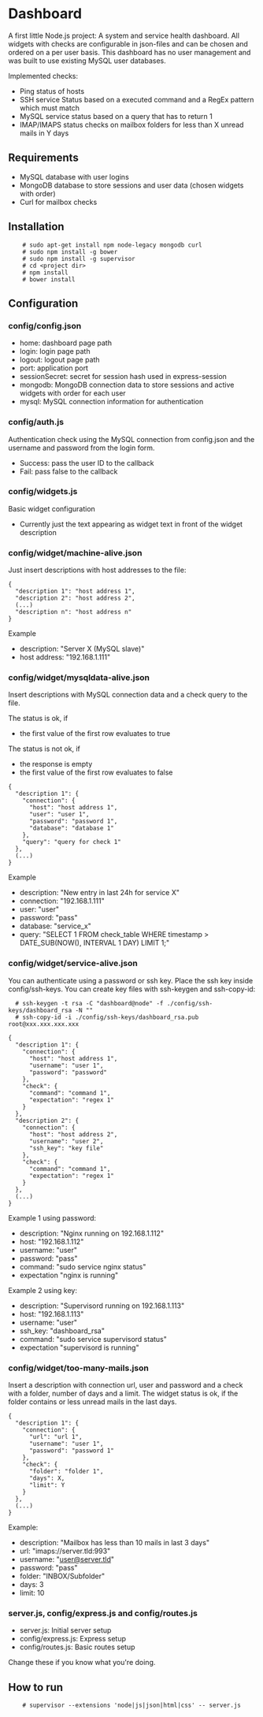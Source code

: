 Dashboard
=========

A first little Node.js project: A system and service health dashboard. All widgets with checks are configurable in json-files and can be chosen and ordered on a per user basis. This dashboard has no user management and was built to use existing MySQL user databases.

Implemented checks:

- Ping status of hosts
- SSH service Status based on a executed command and a RegEx pattern which must match
- MySQL service status based on a query that has to return 1
- IMAP/IMAPS status checks on mailbox folders for less than X unread mails in Y days

Requirements
------------
- MySQL database with user logins
- MongoDB database to store sessions and user data (chosen widgets with order)
- Curl for mailbox checks

Installation
------------
```
    # sudo apt-get install npm node-legacy mongodb curl
    # sudo npm install -g bower
    # sudo npm install -g supervisor
    # cd <project dir>
    # npm install
    # bower install
```

Configuration
-------------

### config/config.json

- home: dashboard page path
- login: login page path
- logout: logout page path
- port: application port
- sessionSecret: secret for session hash used in express-session
- mongodb: MongoDB connection data to store sessions and active widgets with order for each user 
- mysql: MySQL connection information for authentication

### config/auth.js

Authentication check using the MySQL connection from config.json and the username and password from the login form.

- Success: pass the user ID to the callback
- Fail: pass false to the callback

### config/widgets.js

Basic widget configuration

- Currently just the text appearing as widget text in front of the widget description

### config/widget/machine-alive.json

Just insert descriptions with  host addresses to the file:

```
{
  "description 1": "host address 1",
  "description 2": "host address 2",
  (...)
  "description n": "host address n"
}
```

Example

- description: "Server X (MySQL slave)"
- host address: "192.168.1.111"

### config/widget/mysqldata-alive.json

Insert descriptions with MySQL connection data and a check query to the file.

The status is ok, if
- the first value of the first row evaluates to true

The status is not ok, if
- the response is empty
-  the first value of the first row evaluates to false

```
{
  "description 1": {
    "connection": {
      "host": "host address 1",
      "user": "user 1",
      "password": "password 1",
      "database": "database 1"
    },
    "query": "query for check 1"
  },
  (...)
}
```

Example

- description: "New entry in last 24h for service X"
- connection: "192.168.1.111"
- user: "user"
- password: "pass"
- database: "service_x"
- query: "SELECT 1 FROM check_table WHERE timestamp > DATE_SUB(NOW(), INTERVAL 1 DAY) LIMIT 1;"

### config/widget/service-alive.json

You can authenticate using a password or ssh key. Place the ssh key inside config/ssh-keys. You can create key files with ssh-keygen and ssh-copy-id:
```
  # ssh-keygen -t rsa -C "dashboard@node" -f ./config/ssh-keys/dashboard_rsa -N ""
  # ssh-copy-id -i ./config/ssh-keys/dashboard_rsa.pub root@xxx.xxx.xxx.xxx
```

```
{
  "description 1": {
    "connection": {
      "host": "host address 1",
      "username": "user 1",
      "password": "password"
    },
    "check": {
      "command": "command 1",
      "expectation": "regex 1"
    }
  },
  "description 2": {
    "connection": {
      "host": "host address 2",
      "username": "user 2",
      "ssh_key": "key file"
    },
    "check": {
      "command": "command 1",
      "expectation": "regex 1"
    }
  },
  (...)
}
```

Example 1 using password:

- description: "Nginx running on 192.168.1.112"
- host: "192.168.1.112"
- username: "user"
- password: "pass"
- command: "sudo service nginx status"
- expectation "nginx is running"

Example 2 using key:

- description: "Supervisord running on 192.168.1.113"
- host: "192.168.1.113"
- username: "user"
- ssh_key: "dashboard_rsa"
- command: "sudo service supervisord status"
- expectation "supervisord is running"

### config/widget/too-many-mails.json

Insert a description with connection url, user and password and a check with a folder, number of days and a limit. The widget status is ok, if the folder contains <limit> or less unread mails in the last <days> days.  

```
{
  "description 1": {
    "connection": {
      "url": "url 1",
      "username": "user 1",
      "password": "password 1"
    },
    "check": {
      "folder": "folder 1",
      "days": X,
      "limit": Y
    }
  },
  (...)
}
```

Example:
- description: "Mailbox has less than 10 mails in last 3 days"
- url: "imaps://server.tld:993"
- username: "user@server.tld"
- password: "pass"
- folder: "INBOX/Subfolder"
- days: 3
- limit: 10

### server.js, config/express.js and config/routes.js

- server.js: Initial server setup
- config/express.js: Express setup
- config/routes.js: Basic routes setup

Change these if you know what you're doing.

How to run
----------

```
    # supervisor --extensions 'node|js|json|html|css' -- server.js
```
